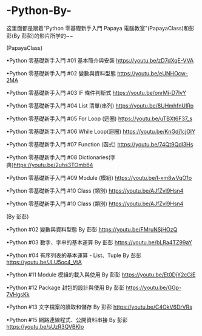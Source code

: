 # -Python-By-
这里面都是跟着"Python 零基礎新手入門 Papaya 電腦教室"(PapayaClass)和彭彭(By 彭彭)的影片所学的~~

(PapayaClass)

•Python 零基礎新手入門 #01 基本簡介與安裝    https://youtu.be/zD7dXqE-VVA

•Python 零基礎新手入門 #02 變數與資料型態    https://youtu.be/eUNHOcw-2MA

•Python 零基礎新手入門 #03 IF 條件判斷式     https://youtu.be/onrMi-D7lvY

•Python 零基礎新手入門 #04 List 清單(串列)   https://youtu.be/8UHmhfnUIRo

•Python 零基礎新手入門 #05 For Loop (迴圈)   https://youtu.be/uTBXt6F37_s

•Python 零基礎新手入門 #06 While Loop(迴圈)  https://youtu.be/KnGdj1cjOlY

•Python 零基礎新手入門 #07 Function (函式)   https://youtu.be/74Qt9Qdl3Hs

•Python 零基礎新手入門 #08 Dictionaries(字典)https://youtu.be/2uhs3TOmb64

•Python 零基礎新手入門 #09 Module (模組)     https://youtu.be/I-xm8wVqO1o

•Python 零基礎新手入門 #10 Class (類別)      https://youtu.be/AJfZvl9Hsn4

•Python 零基礎新手入門 #10 Class (類別)      https://youtu.be/AJfZvl9Hsn4

(By 彭彭)
 
•Python #02 變數與資料型態 By 彭彭                           https://youtu.be/FMruNSjHOzQ

•Python #03 數字、字串的基本運算 By 彭彭                     https://youtu.be/bLRa4TZ99aY

•Python #04 有序列表的基本運算 - List、Tuple By 彭彭         https://youtu.be/JLU5oc4_VtA

•Python #11 Module 模組的載入與使用 By 彭彭                 https://youtu.be/Et0DjY2cGiE

•Python #12 Package 封包的設計與使用 By 彭彭                https://youtu.be/GGp-7VHgsKk
 
•Python #13 文字檔案的讀取和儲存 By 彭彭                    https://youtu.be/C4OkV6DrVRs

•Python #15 網路連線程式、公開資料串接 By 彭彭              https://youtu.be/sUzR3QVBKIo
